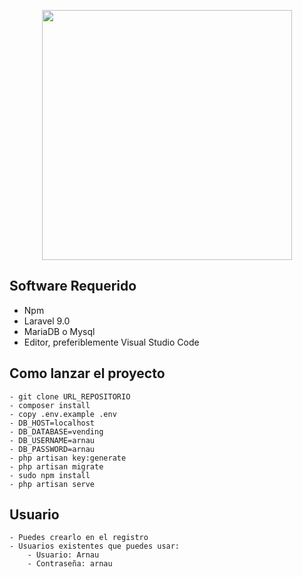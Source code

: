 <p align="center"><a href="https://laravel.com" target="_blank"><img src="https://raw.githubusercontent.com/laravel/art/master/logo-lockup/5%20SVG/2%20CMYK/1%20Full%20Color/laravel-logolockup-cmyk-red.svg" width="400"></a></p>

## Software Requerido
   - Npm 
   - Laravel 9.0
   - MariaDB o Mysql
   - Editor, preferiblemente Visual Studio Code

## Como lanzar el proyecto    
    - git clone URL_REPOSITORIO
    - composer install
    - copy .env.example .env
    - DB_HOST=localhost
    - DB_DATABASE=vending
    - DB_USERNAME=arnau
    - DB_PASSWORD=arnau
    - php artisan key:generate
    - php artisan migrate
    - sudo npm install
    - php artisan serve
    
## Usuario
    - Puedes crearlo en el registro
    - Usuarios existentes que puedes usar:
        - Usuario: Arnau
        - Contraseña: arnau
